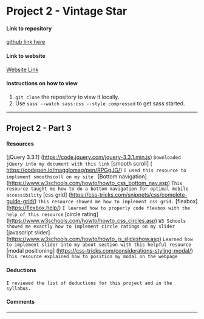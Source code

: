 # Project 2 - Vintage Star

#### Link to repository
[github link here](https://github.com/amyfangelo/project-2_part-2_angelo-amy)

#### Link to website
[Website Link](http://amyfangelo.com/amyfrancesangelo/project-2_part-2_angelo-amy/index.html)
<!-- Edit this for Project 2 - Part 3 -->

#### Instructions on how to view
1. `git clone` the repository to view it locally.
2. Use `sass --watch sass:css --style compressed` to get sass started.

---

## Project 2 - Part 3

#### Resources
[jQuery 3.3.1] (https://code.jquery.com/jquery-3.3.1.min.js)
`Downloaded jQuery into my document with this link`
[smooth scroll] ( https://codepen.io/magglomag/pen/RPGgJG/)
`I used this resource to implement smoothscoll on my site `
[Bottom navigation]
(https://www.w3schools.com/howto/howto_css_bottom_nav.asp)
`This resource taught me how to do a bottom navigation for optimal mobile accessibility`
[css grid] (https://css-tricks.com/snippets/css/complete-guide-grid/)
`This resource showed me how to implement css grid.`
[flexbox] (https://flexbox.help/)
`I learned how to properly code flexbox with the help of this resource`
[circle rating] (https://www.w3schools.com/howto/howto_css_circles.asp)
`W3 Schools showed me exactly how to implement circle ratings on my slider`
[javascript slider] (https://www.w3schools.com/howto/howto_js_slideshow.asp)
`Learned how to implement slider into my about section with this helpful resource`
[modal positioning] (https://css-tricks.com/considerations-styling-modal/)
`This resource explained how to position my modal on the webpage`

#### Deductions
`I reviewed the list of deductions for this project and in the syllabus.`


#### Comments


---
